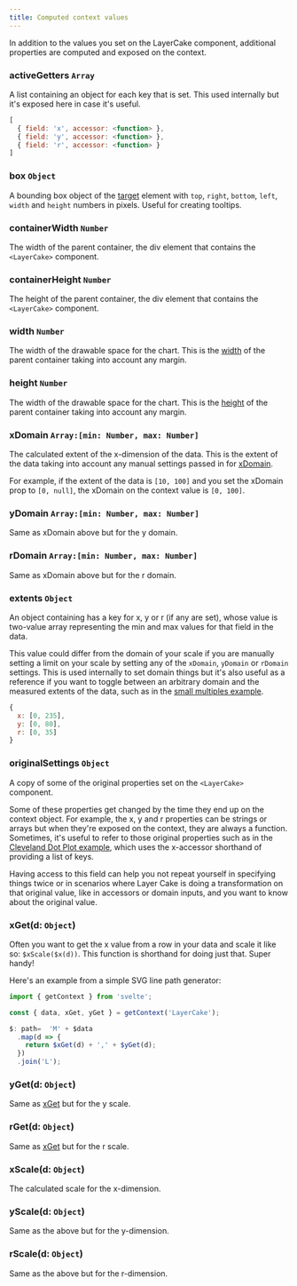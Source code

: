 ```yaml
---
title: Computed context values
---
```


In addition to the values you set on the LayerCake component, additional properties are computed and exposed on the context.

### activeGetters `Array`

A list containing an object for each key that is set. This used internally but it's exposed here in case it's useful.

```js
[
  { field: 'x', accessor: <function> },
  { field: 'y', accessor: <function> },
  { field: 'r', accessor: <function> }
]
```

### box `Object`

A bounding box object of the [target](/guide#target) element with `top`, `right`, `bottom`, `left`, `width` and `height` numbers in pixels. Useful for creating tooltips.

### containerWidth `Number`

The width of the parent container, the div element that contains the `<LayerCake>` component.

### containerHeight `Number`

The height of the parent container, the div element that contains the `<LayerCake>` component.

### width `Number`

The width of the drawable space for the chart. This is the [width](/guide#width) of the parent container taking into account any margin.

### height `Number`

The width of the drawable space for the chart. This is the [height](/guide#height) of the parent container taking into account any margin.

### xDomain `Array:[min: Number, max: Number]`

The calculated extent of the x-dimension of the data. This is the extent of the data taking into account any manual settings passed in for [xDomain](/guide#xdomain).

For example, if the extent of the data is `[10, 100]` and you set the xDomain prop to `[0, null]`, the xDomain on the context value is `[0, 100]`.

### yDomain `Array:[min: Number, max: Number]`

Same as xDomain above but for the y domain.

### rDomain `Array:[min: Number, max: Number]`

Same as xDomain above but for the r domain.

### extents `Object`

An object containing has a key for x, y or r (if any are set), whose value is two-value array representing the min and max values for that field in the data.

This value could differ from the domain of your scale if you are manually setting a limit on your scale by setting any of the `xDomain`, `yDomain` or `rDomain` settings. This is used internally to set domain things but it's also useful as a reference if you want to toggle between an arbitrary domain and the measured extents of the data, such as in the [small multiples example](/example/SmallMultiples).

```js
{
  x: [0, 235],
  y: [0, 80],
  r: [0, 35]
}
```

### originalSettings `Object`

A copy of some of the original properties set on the `<LayerCake>` component.

Some of these properties get changed by the time they end up on the context object. For example, the x, y and r properties can be strings or arrays but when they're exposed on the context, they are always a function. Sometimes, it's useful to refer to those original properties such as in the [Cleveland Dot Plot example](/example/ClevelandDotPlot), which uses the x-accessor shorthand of providing a list of keys.

Having access to this field can help you not repeat yourself in specifying things twice or in scenarios where Layer Cake is doing a transformation on that original value, like in accessors or domain inputs, and you want to know about the original value.

### xGet(d: `Object`)

Often you want to get the x value from a row in your data and scale it like so: `$xScale($x(d))`. This function is shorthand for doing just that. Super handy!

Here's an example from a simple SVG line path generator:

```js
import { getContext } from 'svelte';

const { data, xGet, yGet } = getContext('LayerCake');

$: path=  'M' + $data
  .map(d => {
    return $xGet(d) + ',' + $yGet(d);
  })
  .join('L');
```

### yGet(d: `Object`)

Same as [xGet](/guide#xget) but for the y scale.

### rGet(d: `Object`)

Same as [xGet](/guide#xget) but for the r scale.

### xScale(d: `Object`)

The calculated scale for the x-dimension.

### yScale(d: `Object`)

Same as the above but for the y-dimension.

### rScale(d: `Object`)

Same as the above but for the r-dimension.
